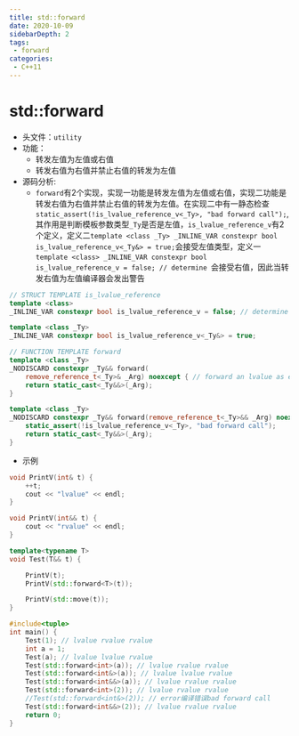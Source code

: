 ```yaml
---
title: std::forward
date: 2020-10-09
sidebarDepth: 2
tags:
 - forward
categories:
 - C++11
---
```


# std::forward
- 头文件：`utility`
- 功能：
  - 转发左值为左值或右值
  - 转发右值为右值并禁止右值的转发为左值
- 源码分析:
  - `forward`有2个实现，实现一功能是转发左值为左值或右值，实现二功能是转发右值为右值并禁止右值的转发为左值。在实现二中有一静态检查`static_assert(!is_lvalue_reference_v<_Ty>, "bad forward call");`,其作用是判断模板参数类型`_Ty`是否是左值，`is_lvalue_reference_v`有2个定义，定义二`template <class _Ty> _INLINE_VAR constexpr bool is_lvalue_reference_v<_Ty&> = true;`会接受左值类型，定义一`template <class> _INLINE_VAR constexpr bool is_lvalue_reference_v = false; // determine `会接受右值，因此当转发右值为左值编译器会发出警告
```c++
// STRUCT TEMPLATE is_lvalue_reference
template <class>
_INLINE_VAR constexpr bool is_lvalue_reference_v = false; // determine whether type argument is an lvalue reference

template <class _Ty>
_INLINE_VAR constexpr bool is_lvalue_reference_v<_Ty&> = true;

// FUNCTION TEMPLATE forward
template <class _Ty>
_NODISCARD constexpr _Ty&& forward(
    remove_reference_t<_Ty>& _Arg) noexcept { // forward an lvalue as either an lvalue or an rvalue
    return static_cast<_Ty&&>(_Arg);
}

template <class _Ty>
_NODISCARD constexpr _Ty&& forward(remove_reference_t<_Ty>&& _Arg) noexcept { // forward an rvalue as an rvalue
    static_assert(!is_lvalue_reference_v<_Ty>, "bad forward call");
    return static_cast<_Ty&&>(_Arg);
}
```
- 示例
```c++
void PrintV(int& t) {
    ++t;
    cout << "lvalue" << endl;
}

void PrintV(int&& t) {
    cout << "rvalue" << endl;
}

template<typename T>
void Test(T&& t) {

    PrintV(t);
    PrintV(std::forward<T>(t));

    PrintV(std::move(t));
}

#include<tuple>
int main() {
    Test(1); // lvalue rvalue rvalue
    int a = 1;
    Test(a); // lvalue lvalue rvalue
    Test(std::forward<int>(a)); // lvalue rvalue rvalue
    Test(std::forward<int&>(a)); // lvalue lvalue rvalue
    Test(std::forward<int&&>(a)); // lvalue rvalue rvalue
    Test(std::forward<int>(2)); // lvalue rvalue rvalue
    //Test(std::forward<int&>(2)); // error编译错误bad forward call
    Test(std::forward<int&&>(2)); // lvalue rvalue rvalue    
    return 0;
}
```